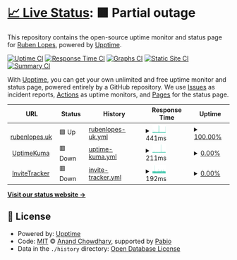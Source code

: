 # [📈 Live Status](https://ru4en.github.io/upptime-public): <!--live status--> **🟧 Partial outage**

This repository contains the open-source uptime monitor and status page for [Ruben Lopes](https://rubenlopes.uk), powered by [Upptime](https://github.com/upptime/upptime).

[![Uptime CI](https://github.com/ru4en/upptime-public/workflows/Uptime%20CI/badge.svg)](https://github.com/ru4en/upptime-public/actions?query=workflow%3A%22Uptime+CI%22)
[![Response Time CI](https://github.com/ru4en/upptime-public/workflows/Response%20Time%20CI/badge.svg)](https://github.com/ru4en/upptime-public/actions?query=workflow%3A%22Response+Time+CI%22)
[![Graphs CI](https://github.com/ru4en/upptime-public/workflows/Graphs%20CI/badge.svg)](https://github.com/ru4en/upptime-public/actions?query=workflow%3A%22Graphs+CI%22)
[![Static Site CI](https://github.com/ru4en/upptime-public/workflows/Static%20Site%20CI/badge.svg)](https://github.com/ru4en/upptime-public/actions?query=workflow%3A%22Static+Site+CI%22)
[![Summary CI](https://github.com/ru4en/upptime-public/workflows/Summary%20CI/badge.svg)](https://github.com/ru4en/upptime-public/actions?query=workflow%3A%22Summary+CI%22)

With [Upptime](https://upptime.js.org), you can get your own unlimited and free uptime monitor and status page, powered entirely by a GitHub repository. We use [Issues](https://github.com/ru4en/upptime-public/issues) as incident reports, [Actions](https://github.com/ru4en/upptime-public/actions) as uptime monitors, and [Pages](https://ru4en.github.io/upptime-public) for the status page.

<!--start: status pages-->
<!-- This summary is generated by Upptime (https://github.com/upptime/upptime) -->
<!-- Do not edit this manually, your changes will be overwritten -->
<!-- prettier-ignore -->
| URL | Status | History | Response Time | Uptime |
| --- | ------ | ------- | ------------- | ------ |
| <img alt="" src="https://icons.duckduckgo.com/ip3/www.rubenlopes.uk.ico" height="13"> [rubenlopes.uk](https://www.rubenlopes.uk) | 🟩 Up | [rubenlopes-uk.yml](https://github.com/ru4en/upptime-public/commits/HEAD/history/rubenlopes-uk.yml) | <details><summary><img alt="Response time graph" src="./graphs/rubenlopes-uk/response-time-week.png" height="20"> 441ms</summary><br><a href="https://pub-up.rlab.uk/history/rubenlopes-uk"><img alt="Response time 356" src="https://img.shields.io/endpoint?url=https%3A%2F%2Fraw.githubusercontent.com%2Fru4en%2Fupptime-public%2FHEAD%2Fapi%2Frubenlopes-uk%2Fresponse-time.json"></a><br><a href="https://pub-up.rlab.uk/history/rubenlopes-uk"><img alt="24-hour response time 451" src="https://img.shields.io/endpoint?url=https%3A%2F%2Fraw.githubusercontent.com%2Fru4en%2Fupptime-public%2FHEAD%2Fapi%2Frubenlopes-uk%2Fresponse-time-day.json"></a><br><a href="https://pub-up.rlab.uk/history/rubenlopes-uk"><img alt="7-day response time 441" src="https://img.shields.io/endpoint?url=https%3A%2F%2Fraw.githubusercontent.com%2Fru4en%2Fupptime-public%2FHEAD%2Fapi%2Frubenlopes-uk%2Fresponse-time-week.json"></a><br><a href="https://pub-up.rlab.uk/history/rubenlopes-uk"><img alt="30-day response time 438" src="https://img.shields.io/endpoint?url=https%3A%2F%2Fraw.githubusercontent.com%2Fru4en%2Fupptime-public%2FHEAD%2Fapi%2Frubenlopes-uk%2Fresponse-time-month.json"></a><br><a href="https://pub-up.rlab.uk/history/rubenlopes-uk"><img alt="1-year response time 356" src="https://img.shields.io/endpoint?url=https%3A%2F%2Fraw.githubusercontent.com%2Fru4en%2Fupptime-public%2FHEAD%2Fapi%2Frubenlopes-uk%2Fresponse-time-year.json"></a></details> | <details><summary><a href="https://pub-up.rlab.uk/history/rubenlopes-uk">100.00%</a></summary><a href="https://pub-up.rlab.uk/history/rubenlopes-uk"><img alt="All-time uptime 100.00%" src="https://img.shields.io/endpoint?url=https%3A%2F%2Fraw.githubusercontent.com%2Fru4en%2Fupptime-public%2FHEAD%2Fapi%2Frubenlopes-uk%2Fuptime.json"></a><br><a href="https://pub-up.rlab.uk/history/rubenlopes-uk"><img alt="24-hour uptime 100.00%" src="https://img.shields.io/endpoint?url=https%3A%2F%2Fraw.githubusercontent.com%2Fru4en%2Fupptime-public%2FHEAD%2Fapi%2Frubenlopes-uk%2Fuptime-day.json"></a><br><a href="https://pub-up.rlab.uk/history/rubenlopes-uk"><img alt="7-day uptime 100.00%" src="https://img.shields.io/endpoint?url=https%3A%2F%2Fraw.githubusercontent.com%2Fru4en%2Fupptime-public%2FHEAD%2Fapi%2Frubenlopes-uk%2Fuptime-week.json"></a><br><a href="https://pub-up.rlab.uk/history/rubenlopes-uk"><img alt="30-day uptime 100.00%" src="https://img.shields.io/endpoint?url=https%3A%2F%2Fraw.githubusercontent.com%2Fru4en%2Fupptime-public%2FHEAD%2Fapi%2Frubenlopes-uk%2Fuptime-month.json"></a><br><a href="https://pub-up.rlab.uk/history/rubenlopes-uk"><img alt="1-year uptime 100.00%" src="https://img.shields.io/endpoint?url=https%3A%2F%2Fraw.githubusercontent.com%2Fru4en%2Fupptime-public%2FHEAD%2Fapi%2Frubenlopes-uk%2Fuptime-year.json"></a></details>
| <img alt="" src="https://icons.duckduckgo.com/ip3/up.rlab.uk.ico" height="13"> [UptimeKuma](https://up.rlab.uk/status/public-homelab) | 🟥 Down | [uptime-kuma.yml](https://github.com/ru4en/upptime-public/commits/HEAD/history/uptime-kuma.yml) | <details><summary><img alt="Response time graph" src="./graphs/uptime-kuma/response-time-week.png" height="20"> 211ms</summary><br><a href="https://pub-up.rlab.uk/history/uptime-kuma"><img alt="Response time 3385" src="https://img.shields.io/endpoint?url=https%3A%2F%2Fraw.githubusercontent.com%2Fru4en%2Fupptime-public%2FHEAD%2Fapi%2Fuptime-kuma%2Fresponse-time.json"></a><br><a href="https://pub-up.rlab.uk/history/uptime-kuma"><img alt="24-hour response time 212" src="https://img.shields.io/endpoint?url=https%3A%2F%2Fraw.githubusercontent.com%2Fru4en%2Fupptime-public%2FHEAD%2Fapi%2Fuptime-kuma%2Fresponse-time-day.json"></a><br><a href="https://pub-up.rlab.uk/history/uptime-kuma"><img alt="7-day response time 211" src="https://img.shields.io/endpoint?url=https%3A%2F%2Fraw.githubusercontent.com%2Fru4en%2Fupptime-public%2FHEAD%2Fapi%2Fuptime-kuma%2Fresponse-time-week.json"></a><br><a href="https://pub-up.rlab.uk/history/uptime-kuma"><img alt="30-day response time 1451" src="https://img.shields.io/endpoint?url=https%3A%2F%2Fraw.githubusercontent.com%2Fru4en%2Fupptime-public%2FHEAD%2Fapi%2Fuptime-kuma%2Fresponse-time-month.json"></a><br><a href="https://pub-up.rlab.uk/history/uptime-kuma"><img alt="1-year response time 3385" src="https://img.shields.io/endpoint?url=https%3A%2F%2Fraw.githubusercontent.com%2Fru4en%2Fupptime-public%2FHEAD%2Fapi%2Fuptime-kuma%2Fresponse-time-year.json"></a></details> | <details><summary><a href="https://pub-up.rlab.uk/history/uptime-kuma">0.00%</a></summary><a href="https://pub-up.rlab.uk/history/uptime-kuma"><img alt="All-time uptime 62.56%" src="https://img.shields.io/endpoint?url=https%3A%2F%2Fraw.githubusercontent.com%2Fru4en%2Fupptime-public%2FHEAD%2Fapi%2Fuptime-kuma%2Fuptime.json"></a><br><a href="https://pub-up.rlab.uk/history/uptime-kuma"><img alt="24-hour uptime 0.00%" src="https://img.shields.io/endpoint?url=https%3A%2F%2Fraw.githubusercontent.com%2Fru4en%2Fupptime-public%2FHEAD%2Fapi%2Fuptime-kuma%2Fuptime-day.json"></a><br><a href="https://pub-up.rlab.uk/history/uptime-kuma"><img alt="7-day uptime 0.00%" src="https://img.shields.io/endpoint?url=https%3A%2F%2Fraw.githubusercontent.com%2Fru4en%2Fupptime-public%2FHEAD%2Fapi%2Fuptime-kuma%2Fuptime-week.json"></a><br><a href="https://pub-up.rlab.uk/history/uptime-kuma"><img alt="30-day uptime 35.49%" src="https://img.shields.io/endpoint?url=https%3A%2F%2Fraw.githubusercontent.com%2Fru4en%2Fupptime-public%2FHEAD%2Fapi%2Fuptime-kuma%2Fuptime-month.json"></a><br><a href="https://pub-up.rlab.uk/history/uptime-kuma"><img alt="1-year uptime 62.56%" src="https://img.shields.io/endpoint?url=https%3A%2F%2Fraw.githubusercontent.com%2Fru4en%2Fupptime-public%2FHEAD%2Fapi%2Fuptime-kuma%2Fuptime-year.json"></a></details>
| <img alt="" src="https://icons.duckduckgo.com/ip3/invite-tracker.rlab.uk.ico" height="13"> [InviteTracker](https://invite-tracker.rlab.uk/) | 🟥 Down | [invite-tracker.yml](https://github.com/ru4en/upptime-public/commits/HEAD/history/invite-tracker.yml) | <details><summary><img alt="Response time graph" src="./graphs/invite-tracker/response-time-week.png" height="20"> 192ms</summary><br><a href="https://pub-up.rlab.uk/history/invite-tracker"><img alt="Response time 462" src="https://img.shields.io/endpoint?url=https%3A%2F%2Fraw.githubusercontent.com%2Fru4en%2Fupptime-public%2FHEAD%2Fapi%2Finvite-tracker%2Fresponse-time.json"></a><br><a href="https://pub-up.rlab.uk/history/invite-tracker"><img alt="24-hour response time 190" src="https://img.shields.io/endpoint?url=https%3A%2F%2Fraw.githubusercontent.com%2Fru4en%2Fupptime-public%2FHEAD%2Fapi%2Finvite-tracker%2Fresponse-time-day.json"></a><br><a href="https://pub-up.rlab.uk/history/invite-tracker"><img alt="7-day response time 192" src="https://img.shields.io/endpoint?url=https%3A%2F%2Fraw.githubusercontent.com%2Fru4en%2Fupptime-public%2FHEAD%2Fapi%2Finvite-tracker%2Fresponse-time-week.json"></a><br><a href="https://pub-up.rlab.uk/history/invite-tracker"><img alt="30-day response time 404" src="https://img.shields.io/endpoint?url=https%3A%2F%2Fraw.githubusercontent.com%2Fru4en%2Fupptime-public%2FHEAD%2Fapi%2Finvite-tracker%2Fresponse-time-month.json"></a><br><a href="https://pub-up.rlab.uk/history/invite-tracker"><img alt="1-year response time 462" src="https://img.shields.io/endpoint?url=https%3A%2F%2Fraw.githubusercontent.com%2Fru4en%2Fupptime-public%2FHEAD%2Fapi%2Finvite-tracker%2Fresponse-time-year.json"></a></details> | <details><summary><a href="https://pub-up.rlab.uk/history/invite-tracker">0.00%</a></summary><a href="https://pub-up.rlab.uk/history/invite-tracker"><img alt="All-time uptime 47.97%" src="https://img.shields.io/endpoint?url=https%3A%2F%2Fraw.githubusercontent.com%2Fru4en%2Fupptime-public%2FHEAD%2Fapi%2Finvite-tracker%2Fuptime.json"></a><br><a href="https://pub-up.rlab.uk/history/invite-tracker"><img alt="24-hour uptime 0.00%" src="https://img.shields.io/endpoint?url=https%3A%2F%2Fraw.githubusercontent.com%2Fru4en%2Fupptime-public%2FHEAD%2Fapi%2Finvite-tracker%2Fuptime-day.json"></a><br><a href="https://pub-up.rlab.uk/history/invite-tracker"><img alt="7-day uptime 0.00%" src="https://img.shields.io/endpoint?url=https%3A%2F%2Fraw.githubusercontent.com%2Fru4en%2Fupptime-public%2FHEAD%2Fapi%2Finvite-tracker%2Fuptime-week.json"></a><br><a href="https://pub-up.rlab.uk/history/invite-tracker"><img alt="30-day uptime 0.00%" src="https://img.shields.io/endpoint?url=https%3A%2F%2Fraw.githubusercontent.com%2Fru4en%2Fupptime-public%2FHEAD%2Fapi%2Finvite-tracker%2Fuptime-month.json"></a><br><a href="https://pub-up.rlab.uk/history/invite-tracker"><img alt="1-year uptime 47.97%" src="https://img.shields.io/endpoint?url=https%3A%2F%2Fraw.githubusercontent.com%2Fru4en%2Fupptime-public%2FHEAD%2Fapi%2Finvite-tracker%2Fuptime-year.json"></a></details>

<!--end: status pages-->

[**Visit our status website →**](https://ru4en.github.io/upptime-public)

## 📄 License

- Powered by: [Upptime](https://github.com/upptime/upptime)
- Code: [MIT](./LICENSE) © [Anand Chowdhary](https://anandchowdhary.com), supported by [Pabio](https://pabio.com)
- Data in the `./history` directory: [Open Database License](https://opendatacommons.org/licenses/odbl/1-0/)
